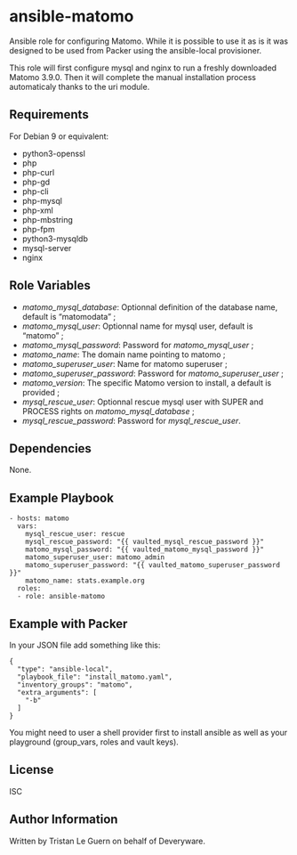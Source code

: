 ansible-matomo
==============

Ansible role for configuring Matomo. While it is possible to use it as is it was designed to be used from Packer using the ansible-local provisioner.

This role will first configure mysql and nginx to run a freshly downloaded Matomo 3.9.0. Then it will complete the manual installation process automaticaly thanks to the uri module.

Requirements
------------

For Debian 9 or equivalent:

- python3-openssl
- php
- php-curl
- php-gd
- php-cli
- php-mysql
- php-xml
- php-mbstring
- php-fpm
- python3-mysqldb
- mysql-server
- nginx

Role Variables
--------------

- *matomo_mysql_database*: Optionnal definition of the database name, default is “matomodata” ;
- *matomo_mysql_user*: Optionnal name for mysql user, default is “matomo” ;
- *matomo_mysql_password*: Password for *matomo_mysql_user* ;
- *matomo_name*: The domain name pointing to matomo ;
- *matomo_superuser_user*: Name for matomo superuser ;
- *matomo_superuser_password*: Password for *matomo_superuser_user* ;
- *matomo_version*: The specific Matomo version to install, a default is provided ;
- *mysql_rescue_user*: Optionnal rescue mysql user with SUPER and PROCESS rights on *matomo_mysql_database* ;
- *mysql_rescue_password*: Password for *mysql_rescue_user*.

Dependencies
------------

None.

Example Playbook
----------------

    - hosts: matomo
      vars:
        mysql_rescue_user: rescue
        mysql_rescue_password: "{{ vaulted_mysql_rescue_password }}"
        matomo_mysql_password: "{{ vaulted_matomo_mysql_password }}"
        matomo_superuser_user: matomo_admin
        matomo_superuser_password: "{{ vaulted_matomo_superuser_password }}"
        matomo_name: stats.example.org
      roles:
      - role: ansible-matomo

Example with Packer
-------------------

In your JSON file add something like this:

    {
      "type": "ansible-local",
      "playbook_file": "install_matomo.yaml",
      "inventory_groups": "matomo",
      "extra_arguments": [
        "-b"
      ]
    }

You might need to user a shell provider first to install ansible as well as your playground (group_vars, roles and vault keys).

License
-------

ISC

Author Information
------------------

Written by Tristan Le Guern on behalf of Deveryware.
